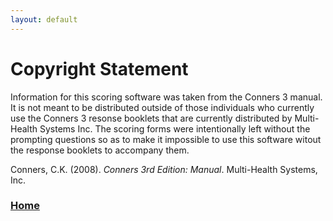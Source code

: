 ```yaml
---
layout: default
---
```


# Copyright Statement

Information for this scoring software was taken from the Conners 3 manual. It is not meant to be distributed outside of those individuals who currently use the Conners 3 resonse
booklets that are currently distributed by Multi-Health Systems Inc. The scoring forms were intentionally left without the prompting questions so as to make it impossible to use this
software witout the response booklets to accompany them.

Conners, C.K. (2008). *Conners  3rd Edition: Manual*. Multi-Health Systems, Inc.

### [Home](https://ndavis4904.github.io/conners_score/)
